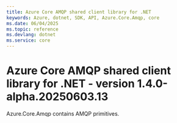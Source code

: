 ```yaml
---
title: Azure Core AMQP shared client library for .NET
keywords: Azure, dotnet, SDK, API, Azure.Core.Amqp, core
ms.date: 06/04/2025
ms.topic: reference
ms.devlang: dotnet
ms.service: core
---
```

# Azure Core AMQP shared client library for .NET - version 1.4.0-alpha.20250603.13 


Azure.Core.Amqp contains AMQP primitives. 


